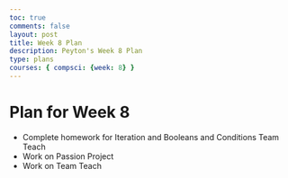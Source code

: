 ```yaml
---
toc: true
comments: false
layout: post
title: Week 8 Plan
description: Peyton's Week 8 Plan
type: plans
courses: { compsci: {week: 8} }
---
```


# Plan for Week 8 
- Complete homework for Iteration and Booleans and Conditions Team Teach
- Work on Passion Project
- Work on Team Teach